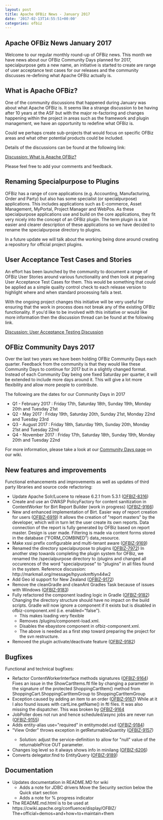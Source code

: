 ```yaml
---
layout: post
title: Apache OFBiz News - January 2017
date: '2017-02-13T14:55:51+00:00'
categories: ofbiz
---
```

<h2>Apache OFBiz News January 2017 </h2>
Welcome to our regular monthly round-up of OFBiz news.
This month we have news about our OFBiz Community Days planned for 2017, specialpurpose gets a new name, an initiative is started to create are range of user acceptance test cases for our releases and the community discusses re-defining what Apache OFBiz actually is.
<!--more-->
<h2>What is Apache OFBiz?</h2>
One of the community discussions that happened during January was about what Apache OFBiz is. It seems like a strange discussion to be having after 10 years at the ASF but with the major re-factoring and changes happening within the project in areas such as the framework and plugin management, we have an opportunity to redefine what OFBiz is. 
<p></p>
Could we perhaps create sub-projects that would focus on specific OFBiz areas and what other potential products could be included.
<p></p>
Details of the discussions can be found at the following link:
<p></p>
 <a href="https://s.apache.org/HBqK">Discussion: What is Apache OFBiz?</a>
<p></p>
Please feel free to add your comments and feedback.
 <h2>Renaming Specialpurpose to Plugins</h2>
OFBiz has a range of core applications (e.g. Accounting, Manufacturing, Order and Party) but also has some specialist (or specialpurpose) applications. This includes applications such as E-commerce, Asset Management, MyPortal, Project Manager and WebPos.  As these specialpurpose applications use and build on the core applications, they fit very nicely into the concept of an OFBiz plugin. The term plugin is a lot easier and clearer description of these applications so we have decided to rename the specialpurpose directory to plugins.
<p></p>
In a future update we will talk about the working being done around creating a repository for official project plugins.
 <h2>User Acceptance Test Cases and Stories</h2>
An effort has been launched by the community to document a range of OFBiz User Stories around various functionality and then look at preparing User Acceptance Test Cases for them. This would be something that could be applied as a simple quality control check to each release version to highlight where and when standard processing fails a test.
<p></p>
With the ongoing project changes this initiative will be very useful for ensuring that the work in process does not break any of the existing OFBIz functionality. If you'd like to be involved with this initiative or would like more information then the discussion thread can be found at the following link.
<p></p>
 <a href="https://s.apache.org/iWnK">Discussion: User Acceptance Testing Discussion</a>
<h2>OFBiz Community Days 2017</h2> 
Over the last two years we have been holding OFBiz Community Days each quarter. Feedback from the community is that they would like these Community Days to continue for 2017 but in a slightly changed format. Instead of each Community Day being one fixed Saturday per quarter, it will be extended to include more days around it. This will give a lot more flexibility and allow more people to contribute.
<p></p>
The following are the dates for our Community Days in 2017
<ul>
<li>Q1 - February 2017 : Friday 17th,  Saturday 18th, Sunday 19th, Monday 20th and Tuesday 21st</li>
<li>Q2 - May 2017 : Friday 19th, Saturday 20th, Sunday 21st, Monday 22nd and Tuesday 23rd</li>
<li>Q3 - August 2017 : Friday 18th, Saturday 19th, Sunday 20th, Monday 21st and Tuesday 22nd</li>
<li>Q4 - November 2017 : Friday 17th, Saturday 18th, Sunday 19th, Monday 20th and Tuesday 22nd </li>
</ul>
<p></p>
For more information, please take a look at our <a href="https://cwiki.apache.org/confluence/display/OFBIZ/OFBiz+Community+Days">Community Days page</a> on our wiki.

<h2>New features and improvements</h2>
Functional enhancements and improvements as well as updates of third party libraries and source code refactoring:
<ul>
 	<li>Update Apache Solr/Lucene to release 6.2.1 from 5.3.1 (<a href="https://issues.apache.org/jira/browse/OFBIZ-8316">OFBIZ-8316</a>)</li>
 	<li>Create and use an OWASP PolicyFactory for content sanitization in ContentWorker for Birt Report Builder (work in progress) (<a href="https://issues.apache.org/jira/browse/OFBIZ-9166">OFBIZ-9166</a>)</li>
 	<li>New and enhanced implementation of Birt. Easier way of report creation for users (<a href="https://issues.apache.org/jira/browse/OFBIZ-6919">OFBIZ-6919</a>)
It allows the creation of "report masters" by the developer, which will in turn let the user create its own reports. Data connection of the report is fully generated by OFBiz based on report master. Design is user made. Filtering is made via content forms stored in the database ("FORM_COMBINED") data_resource.</li>
 	<li>Make xssi prefix configurable and multi-tenant aware (<a href="https://issues.apache.org/jira/browse/OFBIZ-9169">OFBIZ-9169</a>)</li>
 	<li>Renamed the directory specialpurpose to plugins (<a href="https://issues.apache.org/jira/browse/OFBIZ-7972">OFBIZ-7972</a>)
In another step towards completing the plugin system for OFBiz, we renamed the /specialpurpose directory to /plugins and changed all occurences of the word "specialpurpose" to "plugins" in all files found in the system. Reference discussion: http://markmail.org/message/hpyuxkmftiyn44w2</li>
 	<li>Add Geo id support for New Zealand (<a href="https://issues.apache.org/jira/browse/OFBIZ-9172">OFBIZ-9172</a>)</li>
 	<li>Remove the cleanGradle and cleanAnt Gradles Task because of issues with Windows (<a href="https://issues.apache.org/jira/browse/OFBIZ-9183">OFBIZ-9183</a>)</li>
 	<li>Fully refactored the component loading logic in Gradle (<a href="https://issues.apache.org/jira/browse/OFBIZ-9182">OFBIZ-9182</a>)
Changing the directory structure should have no impact on the build scripts. Gradle will now ignore a component if it exists but is disabled in ofbiz-component.xml (i.e. enabled="false").
<ul>
 	<li>This makes loading very flexible</li>
 	<li>Removes /plugins/component-load.xml.</li>
 	<li>Disables the ebaystore component in ofbiz-component.xml.</li>
 	<li>The above is needed as a first step toward preparing the project for the svn restructure.</li>
</ul>
</li>
 	<li>Removed the plugin activate/deactivate feature (<a href="https://issues.apache.org/jira/browse/OFBIZ-9182">OFBIZ-9182</a>)</li>
</ul>
<h2>Bugfixes</h2>
Functional and technical bugfixes:
<ul>
 	<li>Refactor ContentWorkerInterface methods signatures (<a href="https://issues.apache.org/jira/browse/OFBIZ-9164">OFBIZ-9164</a>)
Fixes an issue in the ShowCartItems.ftl file by changing a parameter in the signature of the protected ShoppingCartItem() method from ShoppingCart.ShoppingCartItemGroup to ShoppingCartItemGroup</li>
 	<li>Exception caused by adding an item to an order (<a href="https://issues.apache.org/jira/browse/OFBIZ-9167">OFBIZ-9167</a>)
While at it I also found issues with cartLine.getName() in ftl files. It was also missing the dispatcher. This was broken by <a href="https://issues.apache.org/jira/browse/OFBIZ-9164">OFBIZ-9164</a></li>
 	<li>JobPoller does not run and hence scheduled/async jobs are never run (<a href="https://issues.apache.org/jira/browse/OFBIZ-9155">OFBIZ-9155</a>)</li>
 	<li>Adds entity-alias use="required" in entitymodel.xsd (<a href="https://issues.apache.org/jira/browse/OFBIZ-9184">OFBIZ-9184</a>)</li>
 	<li>"View Order" throws exception in getReturnableQuantity (<a href="https://issues.apache.org/jira/browse/OFBIZ-9157">OFBIZ-9157</a>)</li>
<ul>
 	<li>Solution: adjust the service-definition to allow for "null" value of the returnablePrice OUT parameter.</li>
</ul>
</li>
 	<li>Changes log level so it always shows info in minilang (<a href="https://issues.apache.org/jira/browse/OFBIZ-6206">OFBIZ-6206</a>)</li>
 	<li>Converts delegator.find to EntityQuery (<a href="https://issues.apache.org/jira/browse/OFBIZ-9189">OFBIZ-9189</a>)</li>
</ul>
<h2>Documentation</h2>
<ul>
 	<li> Updates documentation in README.MD for wiki
<ul>
 	<li>Adds a note for JDBC drivers Move the Security section below the Quick start section</li>
 	<li>Adds a note for % progress indicator</li>
</ul>
</li>
 	<li>The README.md.html is to be used at https://cwiki.apache.org/confluence/display/OFBIZ/ The+official+demos+and+how+to+maintain+them</li>
</ul> 
